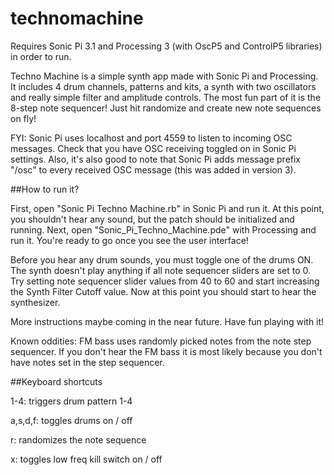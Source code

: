 # technomachine

Requires Sonic Pi 3.1 and Processing 3 (with OscP5 and ControlP5 libraries) in order to run. 

Techno Machine is a simple synth app made with Sonic Pi and Processing. It includes 4 drum channels, patterns and kits, a synth with two oscillators and really simple filter and amplitude controls. The most fun part of it is the 8-step note sequencer! Just hit randomize and create new note sequences on fly!

FYI: Sonic Pi uses localhost and port 4559 to listen to incoming OSC messages. Check that you have OSC receiving toggled on in Sonic Pi settings. Also, it's also good to note that Sonic Pi adds message prefix "/osc" to every received OSC message (this was added in version 3). 

##How to run it?

First, open "Sonic Pi Techno Machine.rb" in Sonic Pi and run it. At this point, you shouldn't hear any sound, but the patch should be initialized and running. Next, open "Sonic_Pi_Techno_Machine.pde" with Processing and run it. You're ready to go once you see the user interface!

Before you hear any drum sounds, you must toggle one of the drums ON. The synth doesn't play anything if all note sequencer sliders are set to 0. Try setting note sequencer slider values from 40 to 60 and start increasing the Synth Filter Cutoff value. Now at this point you should start to hear the synthesizer. 

More instructions maybe coming in the near future. Have fun playing with it!

Known oddities: FM bass uses randomly picked notes from the note step sequencer. If you don't hear the FM bass it is most likely because you don't have notes set in the step sequencer. 

##Keyboard shortcuts

1-4: triggers drum pattern 1-4

a,s,d,f: toggles drums on / off

r: randomizes the note sequence

x: toggles low freq kill switch on / off

